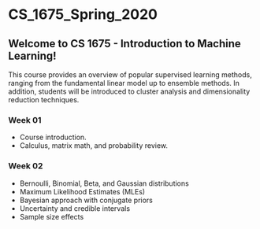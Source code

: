 # CS_1675_Spring_2020
## Welcome to CS 1675 - Introduction to Machine Learning!  
This course provides an overview of popular supervised learning methods, ranging from the fundamental linear model up to ensemble methods. In addition, students will be introduced to cluster analysis and dimensionality reduction techniques.  

### Week 01
* Course introduction.  
* Calculus, matrix math, and probability review.  

### Week 02
* Bernoulli, Binomial, Beta, and Gaussian distributions  
* Maximum Likelihood Estimates (MLEs)  
* Bayesian approach with conjugate priors  
* Uncertainty and credible intervals  
* Sample size effects  

